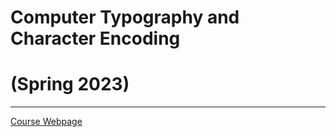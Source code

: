 # Computer Typography and Character Encoding
# (Spring 2023)
***
[Course Webpage](https://tjhsieh.github.io/c/ct/ct2023s/syllabus/index.html)
